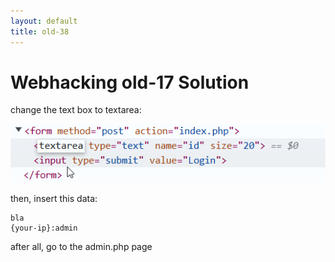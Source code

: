 ```yaml
---
layout: default
title: old-38
---
```


# Webhacking old-17 Solution

change the text box to textarea:

![changing the text box](./images/old-17.png)

then, insert this data:
```
bla
{your-ip}:admin
```

after all, go to the admin.php page


